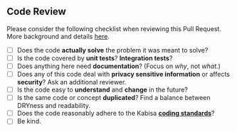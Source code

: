 ## Code Review

Please consider the following checklist when reviewing this Pull Request.  
More background and details [here](https://github.com/kabisa/kabisa-guide/blob/master/organization/process/code-review/README.md).

* [ ] Does the code **actually solve** the problem it was meant to solve?
* [ ] Is the code covered by **unit tests**? **Integration tests**?
* [ ] Does anything here need **documentation**? (Focus on *why*, not *what.*)
* [ ] Does any of this code deal with **privacy sensitive information** or affects **security**? Ask an additional reviewer.
* [ ] Is the code easy to **understand** and **change** in the future?
* [ ] Is the same code or concept **duplicated**? Find a balance between DRYness and readability.
* [ ] Does the code reasonably adhere to the Kabisa [**coding standards**](https://github.com/kabisa/kabisa-guide/blob/master/organization/process/code-review/README.md)?
* [ ] Be kind.
